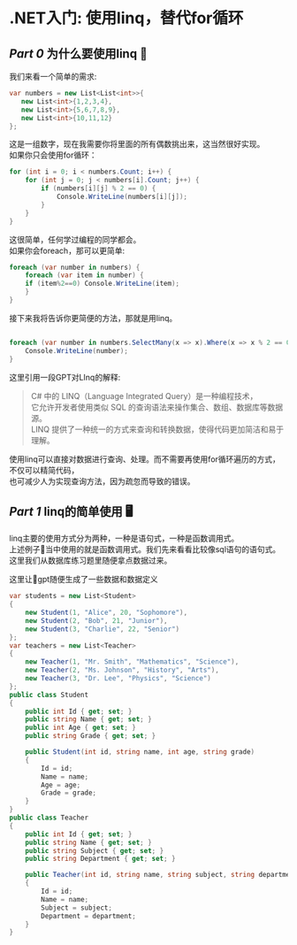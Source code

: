 # .NET入门: 使用linq，替代for循环

## ***Part *0**** 为什么要使用linq 🍌

我们来看一个简单的需求:

```C#
var numbers = new List<List<int>>{
   new List<int>{1,2,3,4},
   new List<int>{5,6,7,8,9},
   new List<int>{10,11,12}
};
```

这是一组数字，现在我需要你将里面的所有偶数挑出来，这当然很好实现。    
如果你只会使用for循环：

```C#
for (int i = 0; i < numbers.Count; i++) {
    for (int j = 0; j < numbers[i].Count; j++) {
        if (numbers[i][j] % 2 == 0) {
            Console.WriteLine(numbers[i][j]);
        }
    }
}
```

这很简单，任何学过编程的同学都会。  
如果你会foreach，那可以更简单:

```C#
foreach (var number in numbers) {
    foreach (var item in number) { 
    if (item%2==0) Console.WriteLine(item); 
    }
}
```
接下来我将告诉你更简便的方法，那就是用linq。

```C#

foreach (var number in numbers.SelectMany(x => x).Where(x => x % 2 == 0)) {
    Console.WriteLine(number);
}
```

这里引用一段GPT对LInq的解释:
> C# 中的 LINQ（Language Integrated Query）是一种编程技术，  
> 它允许开发者使用类似 SQL 的查询语法来操作集合、数组、数据库等数据源。  
> LINQ 提供了一种统一的方式来查询和转换数据，使得代码更加简洁和易于理解。

使用linq可以直接对数据进行查询、处理。而不需要再使用for循环遍历的方式，不仅可以精简代码，  
也可减少人为实现查询方法，因为疏忽而导致的错误。

## ***Part *1**** linq的简单使用 🖥


linq主要的使用方式分为两种，一种是语句式，一种是函数调用式。  
上述例子🌰当中使用的就是函数调用式。我们先来看看比较像sql语句的语句式。  
这里我们从数据库练习题里随便拿点数据过来。
  
这里让🤖gpt随便生成了一些数据和数据定义
```C#
var students = new List<Student>
{
    new Student(1, "Alice", 20, "Sophomore"),
    new Student(2, "Bob", 21, "Junior"),
    new Student(3, "Charlie", 22, "Senior")
};
var teachers = new List<Teacher>
{
    new Teacher(1, "Mr. Smith", "Mathematics", "Science"),
    new Teacher(2, "Ms. Johnson", "History", "Arts"),
    new Teacher(3, "Dr. Lee", "Physics", "Science")
};
public class Student
{
    public int Id { get; set; }
    public string Name { get; set; }
    public int Age { get; set; }
    public string Grade { get; set; }

    public Student(int id, string name, int age, string grade)
    {
        Id = id;
        Name = name;
        Age = age;
        Grade = grade;
    }
}
public class Teacher
{
    public int Id { get; set; }
    public string Name { get; set; }
    public string Subject { get; set; }
    public string Department { get; set; }

    public Teacher(int id, string name, string subject, string department)
    {
        Id = id;
        Name = name;
        Subject = subject;
        Department = department;
    }
}
```